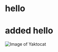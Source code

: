 # <h1> hello</h1>
# added hello 
![Image of Yaktocat](https://octodex.github.com/images/yaktocat.png)
